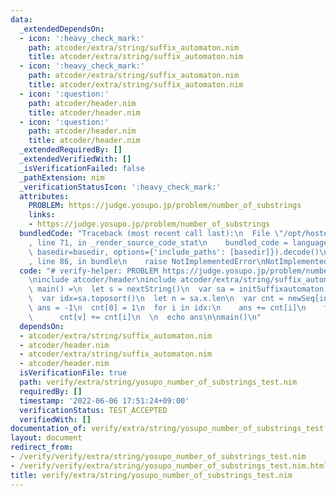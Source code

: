 ```yaml
---
data:
  _extendedDependsOn:
  - icon: ':heavy_check_mark:'
    path: atcoder/extra/string/suffix_automaton.nim
    title: atcoder/extra/string/suffix_automaton.nim
  - icon: ':heavy_check_mark:'
    path: atcoder/extra/string/suffix_automaton.nim
    title: atcoder/extra/string/suffix_automaton.nim
  - icon: ':question:'
    path: atcoder/header.nim
    title: atcoder/header.nim
  - icon: ':question:'
    path: atcoder/header.nim
    title: atcoder/header.nim
  _extendedRequiredBy: []
  _extendedVerifiedWith: []
  _isVerificationFailed: false
  _pathExtension: nim
  _verificationStatusIcon: ':heavy_check_mark:'
  attributes:
    PROBLEM: https://judge.yosupo.jp/problem/number_of_substrings
    links:
    - https://judge.yosupo.jp/problem/number_of_substrings
  bundledCode: "Traceback (most recent call last):\n  File \"/opt/hostedtoolcache/Python/3.10.5/x64/lib/python3.10/site-packages/onlinejudge_verify/documentation/build.py\"\
    , line 71, in _render_source_code_stat\n    bundled_code = language.bundle(stat.path,\
    \ basedir=basedir, options={'include_paths': [basedir]}).decode()\n  File \"/opt/hostedtoolcache/Python/3.10.5/x64/lib/python3.10/site-packages/onlinejudge_verify/languages/nim.py\"\
    , line 86, in bundle\n    raise NotImplementedError\nNotImplementedError\n"
  code: "# verify-helper: PROBLEM https://judge.yosupo.jp/problem/number_of_substrings\n\
    \ninclude atcoder/header\ninclude atcoder/extra/string/suffix_automaton\n\nproc\
    \ main() =\n  let s = nextString()\n  var sa = initSuffixautomaton[char](s)\n\
    \  var idx=sa.toposort()\n  let n = sa.x.len\n  var cnt = newSeq[int](n)\n  var\
    \ ans = -1\n  cnt[0] = 1\n  for i in idx:\n    ans += cnt[i]\n    for k,v in sa[i].to:\n\
    \      cnt[v] += cnt[i]\n  \n  echo ans\n\nmain()\n"
  dependsOn:
  - atcoder/extra/string/suffix_automaton.nim
  - atcoder/header.nim
  - atcoder/extra/string/suffix_automaton.nim
  - atcoder/header.nim
  isVerificationFile: true
  path: verify/extra/string/yosupo_number_of_substrings_test.nim
  requiredBy: []
  timestamp: '2022-06-06 17:51:24+09:00'
  verificationStatus: TEST_ACCEPTED
  verifiedWith: []
documentation_of: verify/extra/string/yosupo_number_of_substrings_test.nim
layout: document
redirect_from:
- /verify/verify/extra/string/yosupo_number_of_substrings_test.nim
- /verify/verify/extra/string/yosupo_number_of_substrings_test.nim.html
title: verify/extra/string/yosupo_number_of_substrings_test.nim
---
```

